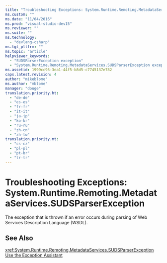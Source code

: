 ```yaml
---
title: "Troubleshooting Exceptions: System.Runtime.Remoting.MetadataServices.SUDSParserException | Microsoft Docs"
ms.custom: ""
ms.date: "11/04/2016"
ms.prod: "visual-studio-dev15"
ms.reviewer: ""
ms.suite: ""
ms.technology: 
  - "devlang-csharp"
ms.tgt_pltfrm: ""
ms.topic: "article"
helpviewer_keywords: 
  - "SUDSParserException exception"
  - "System.Runtime.Remoting.MetadataServices.SUDSParserException exception"
ms.assetid: 1999cc93-3ea1-44f5-b8d5-c7745137e782
caps.latest.revision: 4
author: "mikeblome"
ms.author: "mblome"
manager: "douge"
translation.priority.ht: 
  - "de-de"
  - "es-es"
  - "fr-fr"
  - "it-it"
  - "ja-jp"
  - "ko-kr"
  - "ru-ru"
  - "zh-cn"
  - "zh-tw"
translation.priority.mt: 
  - "cs-cz"
  - "pl-pl"
  - "pt-br"
  - "tr-tr"
---
```

# Troubleshooting Exceptions: System.Runtime.Remoting.MetadataServices.SUDSParserException
The exception that is thrown if an error occurs during parsing of Web Services Description Language (WSDL).  
  
## See Also  
 <xref:System.Runtime.Remoting.MetadataServices.SUDSParserException>   
 [Use the Exception Assistant](../Topic/How%20to:%20Use%20the%20Exception%20Assistant.md)